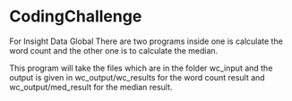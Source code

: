 # CodingChallenge
For Insight Data Global
There are two programs inside one is calculate
the word count and the other one is to calculate the median.

This program will take the files which are in the folder wc_input
and the output is given in wc_output/wc_results for the word count result
and wc_output/med_result for the median result.
